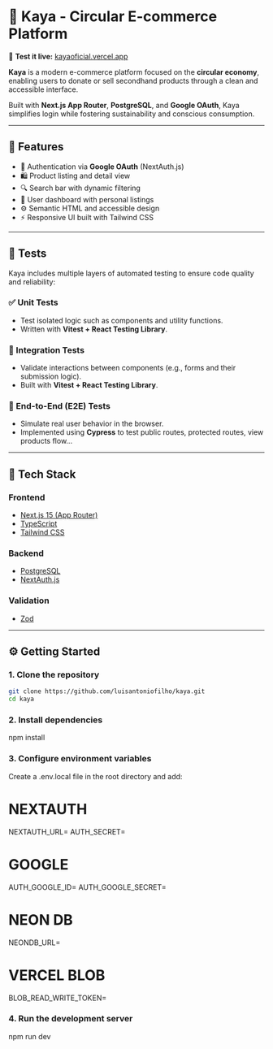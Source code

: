 # 🛒 Kaya - Circular E-commerce Platform

🔗 **Test it live:** [kayaoficial.vercel.app](https://kayaoficial.vercel.app)

**Kaya** is a modern e-commerce platform focused on the **circular economy**, enabling users to donate or sell secondhand products through a clean and accessible interface.

Built with **Next.js App Router**, **PostgreSQL**, and **Google OAuth**, Kaya simplifies login while fostering sustainability and conscious consumption.

---

## 🚀 Features

- 🔐 Authentication via **Google OAuth** (NextAuth.js)
- 🛍️ Product listing and detail view
- 🔍 Search bar with dynamic filtering
- 👤 User dashboard with personal listings
- ⚙️ Semantic HTML and accessible design
- ⚡ Responsive UI built with Tailwind CSS

---

## 🧪 Tests

Kaya includes multiple layers of automated testing to ensure code quality and reliability:

### ✅ Unit Tests

- Test isolated logic such as components and utility functions.
- Written with **Vitest + React Testing Library**.

### 🔄 Integration Tests

- Validate interactions between components (e.g., forms and their submission logic).
- Built with **Vitest + React Testing Library**.

### 🧭 End-to-End (E2E) Tests

- Simulate real user behavior in the browser.
- Implemented using **Cypress** to test public routes, protected routes, view products flow...

---

## 🧰 Tech Stack

### Frontend

- [Next.js 15 (App Router)](https://nextjs.org/)
- [TypeScript](https://www.typescriptlang.org/)
- [Tailwind CSS](https://tailwindcss.com/)

### Backend

- [PostgreSQL](https://www.postgresql.org/)
- [NextAuth.js](https://next-auth.js.org/)

### Validation

- [Zod](https://zod.dev/)

---

## ⚙️ Getting Started

### 1. Clone the repository

```bash
git clone https://github.com/luisantoniofilho/kaya.git
cd kaya
```

### 2. Install dependencies

npm install

### 3. Configure environment variables

Create a .env.local file in the root directory and add:

# NEXTAUTH

NEXTAUTH_URL=
AUTH_SECRET=

# GOOGLE

AUTH_GOOGLE_ID=
AUTH_GOOGLE_SECRET=

# NEON DB

NEONDB_URL=

# VERCEL BLOB

BLOB_READ_WRITE_TOKEN=

### 4. Run the development server

npm run dev
